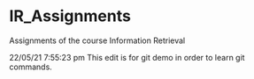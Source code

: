 # IR_Assignments
Assignments of the course Information Retrieval


22/05/21 7:55:23 pm
This edit is for git demo in order to learn git commands.